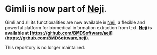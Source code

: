 Gimli is now part of [Neji](https://github.com/BMDSoftware/neji).
===
Gimli and all its functionalities are now available in [Neji](https://github.com/BMDSoftware/neji), a flexible and powerful platform for biomedical information extraction from text.
**[Neji](https://github.com/BMDSoftware/neji) is available at [https://github.com/BMDSoftware/neji](https://github.com/BMDSoftware/neji).**

This repository is no longer maintained.
